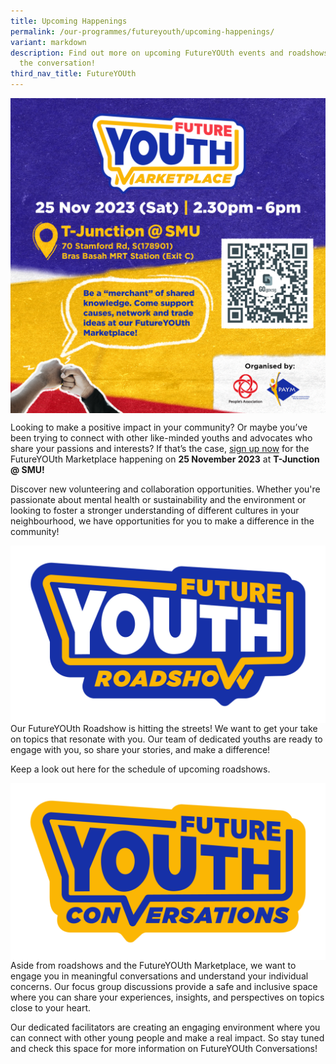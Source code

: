 ```yaml
---
title: Upcoming Happenings
permalink: /our-programmes/futureyouth/upcoming-happenings/
variant: markdown
description: Find out more on upcoming FutureYOUth events and roadshows to join
  the conversation!
third_nav_title: FutureYOUth
---
```

<img style="width:600px" align="center" src="/images/PAYM_YouthMarketplace_01.png">

Looking to make a positive impact in your community? Or maybe you’ve been trying to connect with other like-minded youths and advocates who share your passions and interests? If that’s the case, [sign up now](https://go.gov.sg/futureyouthmarketplace) for the FutureYOUth Marketplace happening on **25 November 2023** at **T-Junction @ SMU!**

Discover new volunteering and collaboration opportunities. Whether you're passionate about mental health or sustainability and the environment or looking to foster a stronger understanding of different cultures in your neighbourhood, we have opportunities for you to make a difference in the community!

<img style="width:600px" align="center" src="/images/FutureYOUth_Motifs_Roadshow_V3.png">
Our FutureYOUth Roadshow is hitting the streets! We want to get your take on topics that resonate with you. Our team of dedicated youths are ready to engage with you, so share your stories, and make a difference!

Keep a look out here for the schedule of upcoming roadshows.

<img style="width:600px" align="center" src="/images/FutureYOUth_Motifs_Conversations_V2.png">
Aside from roadshows and the FutureYOUth Marketplace, we want to engage you in meaningful conversations and understand your individual concerns. Our focus group discussions provide a safe and inclusive space where you can share your experiences, insights, and perspectives on topics close to your heart.

Our dedicated facilitators are creating an engaging environment where you can connect with other young people and make a real impact. So stay tuned and check this space for more information on FutureYOUth Conversations!